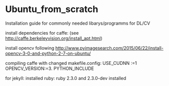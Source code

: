 # Ubuntu_from_scratch
Installation guide for commonly needed libarys/programms for DL/CV

install dependencies for caffe: (see http://caffe.berkeleyvision.org/install_apt.html)

install opencv following  http://www.pyimagesearch.com/2015/06/22/install-opencv-3-0-and-python-2-7-on-ubuntu/

compiling caffe with changed makefile.config: USE_CUDNN :=1 OPENCV_VERSION:=3. PYTHON_INCLUDE

for jekyll: installed ruby: ruby 2.3.0 and 2.3.0-dev installed

